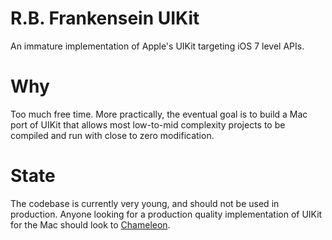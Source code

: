 R.B. Frankensein UIKit
======================

An immature implementation of Apple's UIKit targeting iOS 7 level APIs.

Why
===

Too much free time. More practically, the eventual goal is to build a Mac port of UIKit that allows most low-to-mid complexity projects to be compiled and run with close to zero modification.

State
=====

The codebase is currently very young, and should not be used in production. Anyone looking for a production quality implementation of UIKit for the Mac should look to [Chameleon](https://github.com/BigZaphod/Chameleon).
